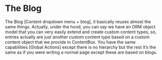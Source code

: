 # The Blog

The Blog \[Content dropdown menu + blog\], it basically reuses almost the same things. Actually, under the hood, you can say we have an ORM object model that you can very easily extend and create custom content types, so, entries actually are just another custom content type based on a custom content object that we provide in ContentBox. You have the same capabilities \[Global Actions\] except there is no hierarchy but the rest it’s the same as if you were writing a normal page except these are based on blogs.


